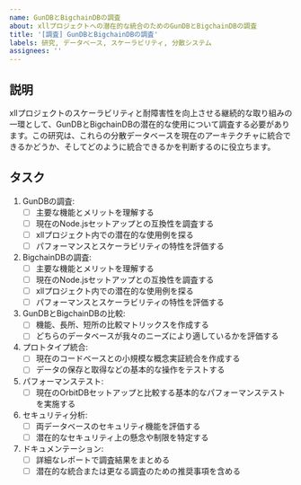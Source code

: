 ```yaml
---
name: GunDBとBigchainDBの調査
about: xllプロジェクトへの潜在的な統合のためのGunDBとBigchainDBの調査
title: '[調査] GunDBとBigchainDBの調査'
labels: 研究, データベース, スケーラビリティ, 分散システム
assignees: ''
---
```


## 説明

xllプロジェクトのスケーラビリティと耐障害性を向上させる継続的な取り組みの一環として、GunDBとBigchainDBの潜在的な使用について調査する必要があります。この研究は、これらの分散データベースを現在のアーキテクチャに統合できるかどうか、そしてどのように統合できるかを判断するのに役立ちます。

## タスク

1. GunDBの調査:
   - [ ] 主要な機能とメリットを理解する
   - [ ] 現在のNode.jsセットアップとの互換性を調査する
   - [ ] xllプロジェクト内での潜在的な使用例を探る
   - [ ] パフォーマンスとスケーラビリティの特性を評価する

2. BigchainDBの調査:
   - [ ] 主要な機能とメリットを理解する
   - [ ] 現在のNode.jsセットアップとの互換性を調査する
   - [ ] xllプロジェクト内での潜在的な使用例を探る
   - [ ] パフォーマンスとスケーラビリティの特性を評価する

3. GunDBとBigchainDBの比較:
   - [ ] 機能、長所、短所の比較マトリックスを作成する
   - [ ] どちらのデータベースが我々のニーズにより適しているかを評価する

4. プロトタイプ統合:
   - [ ] 現在のコードベースとの小規模な概念実証統合を作成する
   - [ ] データの保存と取得などの基本的な操作をテストする

5. パフォーマンステスト:
   - [ ] 現在のOrbitDBセットアップと比較する基本的なパフォーマンステストを実施する

6. セキュリティ分析:
   - [ ] 両データベースのセキュリティ機能を評価する
   - [ ] 潜在的なセキュリティ上の懸念や制限を特定する

7. ドキュメンテーション:
   - [ ] 詳細なレポートで調査結果をまとめる
   - [ ] 潜在的な統合または更なる調査のための推奨事項を含める
